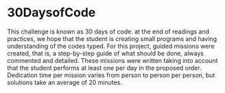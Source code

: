 # 30DaysofCode

This challenge is known as 30 days of code. at the end of readings and practices, we hope that the student is creating small programs and having understanding of the codes typed.
For this project, guided missions were created, that is, a step-by-step guide of what should be done, always commented and detailed. 
These missions were written taking into account that the student performs at least one per day in the proposed order. 
Dedication time per mission varies from person to person per person, but solutions take an average of 20 minutes.

